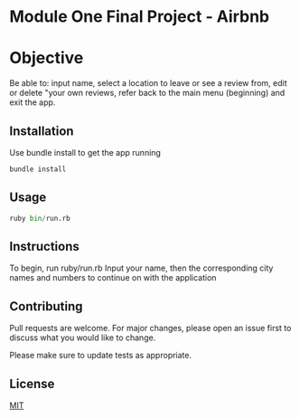 Module One Final Project - Airbnb
========================

# Objective

Be able to: input name, select a location to leave or see a review from, edit or delete "your own reviews, refer back to the main menu (beginning) and exit the app.


## Installation

Use bundle install to get the app running

```bash
bundle install
```

## Usage

```python
ruby bin/run.rb
```

## Instructions 
To begin, run ruby/run.rb 
Input your name, then the corresponding city names and numbers to continue on with the application 



## Contributing
Pull requests are welcome. For major changes, please open an issue first to discuss what you would like to change.

Please make sure to update tests as appropriate.

## License
[MIT](https://choosealicense.com/licenses/mit/)